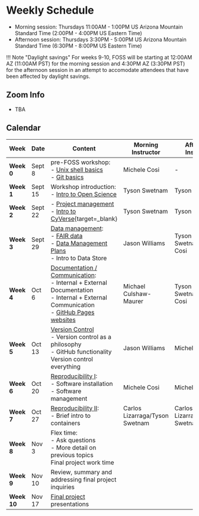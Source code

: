 # Weekly Schedule

- Morning session: Thursdays 11:00AM - 1:00PM US Arizona Mountain Standard Time (2:00PM - 4:00PM US
Eastern Time)
- Afternoon session: Thursdays 3:30PM - 5:00PM US Arizona Mountain Standard Time (6:30PM - 8:00PM US
Eastern Time)

!!! Note "Daylight savings"
    For weeks 9-10, FOSS will be starting at 12:00AM AZ (11:00AM PST) for the morning session and 4:30PM AZ (3:30PM PST) for the afternoon session in an attempt to accomodate attendees that have been affected by  daylight savings.
    
## Zoom Info

- TBA

## Calendar

| Week | Date | Content | Morning Instructor | Afternoon Instructor |
|---|---|---|---|---|
| **Week 0** | Sept 8 | pre-FOSS workshop: <br> - [Unix shell basics](00_basics.md#the-unix-shell) <br> - [Git basics](00_basics.md#git-and-github) | Michele Cosi | - |
| **Week 1** | Sept 15 | Workshop introduction: <br> - [Intro to Open Science](01_intro_open_sci.md) | Tyson Swetnam | Tyson Swetnam |
| **Week 2** | Sept 22 | - [Project management](02_project_management.md) <br> - [Intro to CyVerse](https://learning.cyverse.org/what_is_cyverse/){target=_blank}| Tyson Swetnam | Tyson Swetnam |
| **Week 3** | Sept 29 | [Data management](03_managing_data.md): <br> - [FAIR data](03_managing_data.md#fair-data) <br> - [Data Management Plans](03_managing_data.md#data-management-plans) <br> - Intro to Data Store | Jason Williams | Tyson Swetnam/Michele Cosi |
| **Week 4** | Oct 6 | [Documentation / Communication](04_documentation_communication.md): <br> - Internal + External Documentation <br> - Internal + External Communication <br> - [GitHub Pages websites](documentation/githubpages.md) | Michael Culshaw-Maurer | Tyson Swetnam/Michele Cosi |
| **Week 5** | Oct 13 | [Version Control](05_version_control.md) <br> - Version control as a philosophy <br> - GitHub functionality <br> Version control everything | Jason Williams | Michele Cosi |
| **Week 6** | Oct 20 | [Reproducibility I](06_reproducibility_i.md): <br> - Software installation <br> - Software management | Michele Cosi | Michele Cosi |
| **Week 7** | Oct 27 | [Reproducibility II](07_reproducibility_ii.md): <br> - Brief intro to containers | Carlos Lizarraga/Tyson Swetnam | Carlos Lizarraga/Tyson Swetnam |
| **Week 8** | Nov 3 | Flex time: <br> - Ask questions <br> - More detail on previous topics <br> Final project work time | 
| **Week 9** |  Nov 10 | Review, summary and addressing final project inquiries |
| **Week 10** | Nov 17 | [Final project](final_project/overview.md) presentations |

